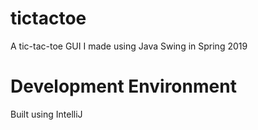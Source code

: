 # tictactoe
A tic-tac-toe GUI I made using Java Swing in Spring 2019

# Development Environment

Built using IntelliJ
